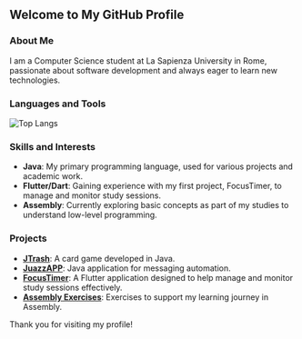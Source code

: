 ## Welcome to My GitHub Profile

### About Me
I am a Computer Science student at La Sapienza University in Rome, passionate about software development and always eager to learn new technologies.

### Languages and Tools
![Top Langs](https://github-readme-stats.vercel.app/api/top-langs/?username=FerrettiGiovanni&layout=compact&theme=dark&nocache=1)

### Skills and Interests
- **Java**: My primary programming language, used for various projects and academic work.
- **Flutter/Dart**: Gaining experience with my first project, FocusTimer, to manage and monitor study sessions.
- **Assembly**: Currently exploring basic concepts as part of my studies to understand low-level programming.

### Projects
- [**JTrash**](https://github.com/FerrettiGiovanni/JTrash): A card game developed in Java.
- [**JuazzAPP**](https://github.com/FerrettiGiovanni/JuazzAPP): Java application for messaging automation.
- [**FocusTimer**](https://github.com/FerrettiGiovanni/FocusTimer): A Flutter application designed to help manage and monitor study sessions effectively.
- [**Assembly Exercises**](https://github.com/FerrettiGiovanni/esercizi-assembly): Exercises to support my learning journey in Assembly.


Thank you for visiting my profile!

<!--
- 🔭 I’m currently working on ...
- 🌱 I’m currently learning ...
- 👯 I’m looking to collaborate on ...
- 🤔 I’m looking for help with ...
- 💬 Ask me about ...
- 📫 How to reach me: ...
- 😄 Pronouns: ...
- ⚡ Fun fact: ...
-->
